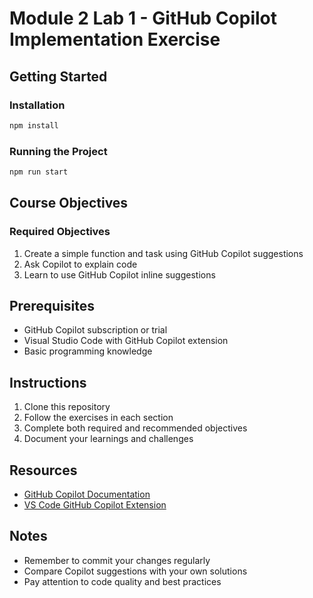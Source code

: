 # Module 2 Lab 1 - GitHub Copilot Implementation Exercise

## Getting Started

### Installation
```bash
npm install
```

### Running the Project
```bash
npm run start
```

## Course Objectives

### Required Objectives
1. Create a simple function and task using GitHub Copilot suggestions
2. Ask Copilot to explain code
3. Learn to use GitHub Copilot inline suggestions

## Prerequisites
- GitHub Copilot subscription or trial
- Visual Studio Code with GitHub Copilot extension
- Basic programming knowledge

## Instructions
1. Clone this repository
2. Follow the exercises in each section
3. Complete both required and recommended objectives
4. Document your learnings and challenges

## Resources
- [GitHub Copilot Documentation](https://docs.github.com/en/copilot)
- [VS Code GitHub Copilot Extension](https://marketplace.visualstudio.com/items?itemName=GitHub.copilot)

## Notes
- Remember to commit your changes regularly
- Compare Copilot suggestions with your own solutions
- Pay attention to code quality and best practices